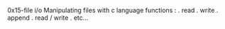 0x15-file i/o
Manipulating files with c language
functions :
. read
. write
. append
. read / write
. etc... 